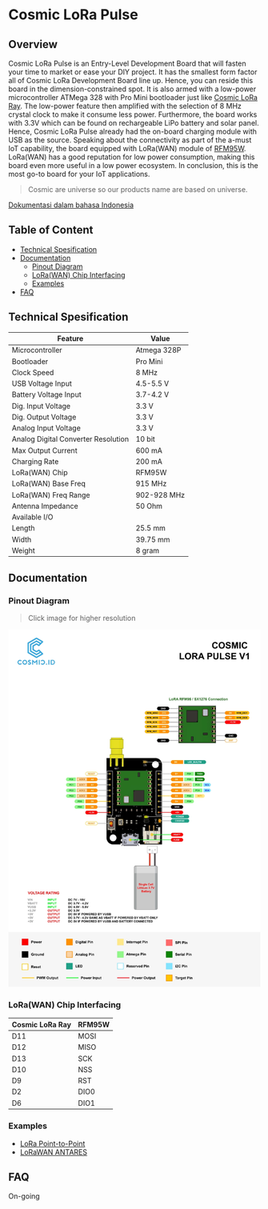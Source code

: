 # Cosmic LoRa Pulse

## Overview

Cosmic LoRa Pulse is an Entry-Level Development Board that will fasten your time to market or ease your DIY project. It has the smallest form factor all of Cosmic LoRa Development Board line up. Hence, you can reside this board in the dimension-constrained spot. It is also armed with a low-power microcontroller ATMega 328 with Pro Mini bootloader just like [Cosmic LoRa Ray](https://github.com/farizalemuda/cosmic-lora-ray). The low-power feature then amplified with the selection of 8 MHz crystal clock to make it consume less power. Furthermore, the board works with 3.3V which can be found on rechargeable LiPo battery and solar panel. Hence, Cosmic LoRa Pulse already had the on-board charging module with USB as the source. Speaking about the connectivity as part of the a-must IoT capability, the board equipped with LoRa(WAN) module of [RFM95W](https://cdn.sparkfun.com/assets/learn_tutorials/8/0/4/RFM95_96_97_98W.pdf). LoRa(WAN) has a good reputation for low power consumption, making this board even more useful in a low power ecosystem. In conclusion, this is the most go-to board for your IoT applications.

> Cosmic are universe so our products name are based on universe.

[Dokumentasi dalam bahasa Indonesia](id/)

## Table of Content

* [Technical Spesification](#technical-spesification)
* [Documentation](#documentation)
  * [Pinout Diagram](#pinout-diagram)
  * [LoRa(WAN) Chip Interfacing](#lorawan-chip-interfacing)
  * [Examples](#examples)
* [FAQ](#FAQ)

## Technical Spesification

| Feature                 |                    Value                |  
| ----------------------- | --------------------------------------- |
| Microcontroller         |                    Atmega 328P          |
| Bootloader              |                    Pro Mini             |
| Clock Speed             |                    8 MHz                |
| USB Voltage Input       |                    4.5-5.5 V            |
| Battery Voltage Input   |                    3.7-4.2 V            |
| Dig. Input Voltage      |                    3.3 V                |
| Dig. Output Voltage     |                    3.3 V                |
| Analog Input Voltage    |                    3.3 V                |
| Analog Digital Converter Resolution     |    10 bit               |
| Max Output Current      |                    600 mA               |
| Charging Rate           |                    200 mA               |
| LoRa(WAN) Chip          |                    RFM95W               |
| LoRa(WAN) Base Freq     |                    915 MHz              |
| LoRa(WAN) Freq Range    |                    902-928 MHz          |
| Antenna Impedance       |                    50 Ohm               |
| Available I/O           |                       |
| Length                  |                 25.5 mm            |
| Width                   |                 39.75 mm                |
| Weight                  |                 8 gram                     |

## Documentation

### Pinout Diagram

> Click image for higher resolution

[![Cosmic LoRa Pulse Pinout](assets/pin-diagram.webp)](assets/pin-diagram.jpg "Cosmic LoRa Pulse Pinout")

### LoRa(WAN) Chip Interfacing

| Cosmic LoRa Ray   | RFM95W |  
|-------------------|------- |
| D11               | MOSI   |
| D12               | MISO   |
| D13               | SCK    |
| D10               | NSS    |
| D9                | RST    |
| D2                | DIO0   |
| D6                | DIO1   |

### Examples

* [LoRa Point-to-Point](LoRa-P2P.md)
* [LoRaWAN ANTARES](LoRaWAN-ANTARES.md)

## FAQ

On-going

